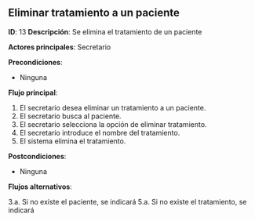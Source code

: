 ## Eliminar tratamiento a un paciente

**ID**: 13
**Descripción**: Se elimina el tratamiento de un paciente

**Actores principales**: Secretario

**Precondiciones**:
* Ninguna

**Flujo principal**:
1. El secretario desea eliminar un tratamiento a un paciente.
1. El secretario busca al paciente.
1. El secretario selecciona la opción de eliminar tratamiento.
1. El secretario introduce el nombre del tratamiento.
1. El sistema elimina el tratamiento.

**Postcondiciones**:
* Ninguna

**Flujos alternativos**:

3.a. Si no existe el paciente, se indicará
5.a. Si no existe el tratamiento, se indicará